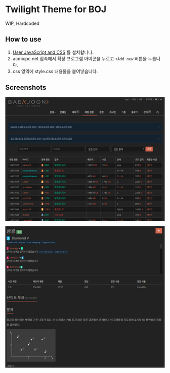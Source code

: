 # Twilight Theme for BOJ

WIP, Hardcoded

## How to use

1. [User JavaScript and CSS](https://chrome.google.com/webstore/detail/user-javascript-and-css/nbhcbdghjpllgmfilhnhkllmkecfmpld?hl=en) 를 설치합니다.
2. acmicpc.net 접속해서 확장 프로그램 아이콘을 누르고 `+Add new` 버튼을 누릅니다.
3. css 영역에 style.css 내용물을 붙여넣습니다.

## Screenshots

![](.github/status.png)

![](.github/10167.png)

